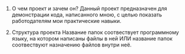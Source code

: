 1. О чем проект и зачем он?
   Данный проект предназначен для демонстрации кода, написанного мною, с целью показать работодателям мои практические навыки. 
   
2. Структура проекта
   Название папок соотвествует программному языку, на котором написаны файлы в ней ИЛИ название папок соотвествуют назначению файлов внутри неё. 

